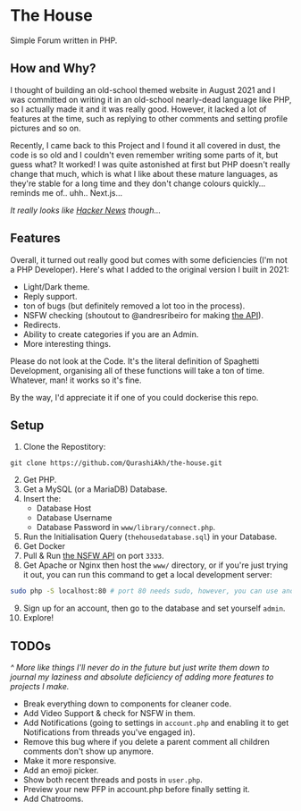 # The House

Simple Forum written in PHP.

## How and Why?

I thought of building an old-school themed website in August 2021 and I was committed on writing it in an old-school nearly-dead language like PHP, so I actually made it and it was really good. However, it lacked a lot of features at the time, such as replying to other comments and setting profile pictures and so on.

Recently, I came back to this Project and I found it all covered in dust, the code is so old and I couldn't even remember writing some parts of it, but guess what? It worked! I was quite astonished at first but PHP doesn't really change that much, which is what I like about these mature languages, as they're stable for a long time and they don't change colours quickly... reminds me of.. uhh.. Next.js...

*It really looks like [Hacker News](https://news.ycombinator.com/) though...*

## Features

Overall, it turned out really good but comes with some deficiencies (I'm not a PHP Developer). Here's what I added to the original version I built in 2021:
- Light/Dark theme.
- Reply support.
- ton of bugs (but definitely removed a lot too in the process).
- NSFW checking (shoutout to @andresribeiro for making [the API](https://github.com/andresribeiro/nsfwjs-docker/)).
- Redirects.
- Ability to create categories if you are an Admin.
- More interesting things.

Please do not look at the Code. It's the literal definition of Spaghetti Development, organising all of these functions will take a ton of time.  
Whatever, man! it works so it's fine.

By the way, I'd appreciate it if one of you could dockerise this repo.

## Setup

1. Clone the Repostitory:
```
git clone https://github.com/QurashiAkh/the-house.git
```
2. Get PHP.
3. Get a MySQL (or a MariaDB) Database.
4. Insert the:
   - Database Host
   - Database Username
   - Database Password
in `www/library/connect.php`.
5. Run the Initialisation Query (`thehousedatabase.sql`) in your Database.
6. Get Docker
7. Pull & Run [the NSFW API](https://hub.docker.com/r/andresribeiroo/nsfwjs) on port `3333`.
8. Get Apache or Nginx then host the `www/` directory, or if you're just trying it out, you can run this command to get a local development server:
```bash
sudo php -S localhost:80 # port 80 needs sudo, however, you can use another port if you like.
```
9. Sign up for an account, then go to the database and set yourself `admin`.
10. Explore!

## TODOs
*^ More like things I'll never do in the future but just write them down to journal my laziness and absolute deficiency of adding more features to projects I make.*

- Break everything down to components for cleaner code.
- Add Video Support & check for NSFW in them.
- Add Notifications (going to settings in `account.php` and enabling it to get Notifications from threads you've engaged in).
- Remove this bug where if you delete a parent comment all children comments don't show up anymore.
- Make it more responsive.
- Add an emoji picker.
- Show both recent threads and posts in `user.php`.
- Preview your new PFP in account.php before finally setting it.
- Add Chatrooms.
